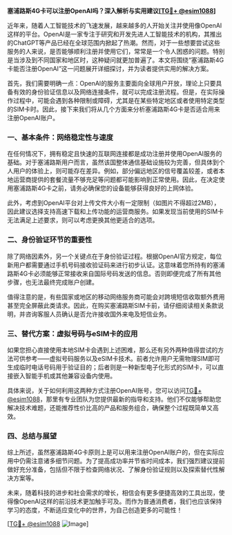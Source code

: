 **塞浦路斯4G卡可以注册OpenAI吗？深入解析与实用建议[[TG💪+ @esim1088](https://t.me/s/esim1088)]**

近年来，随着人工智能技术的飞速发展，越来越多的人开始关注并使用像OpenAI这样的平台。OpenAI是一家专注于研究和开发先进人工智能技术的机构，其推出的ChatGPT等产品已经在全球范围内掀起了热潮。然而，对于一些想要尝试这些服务的人来说，是否能够顺利注册并使用它们，常常是一个令人困惑的问题。特别是当涉及到不同国家和地区时，这种疑问就更加普遍了。本文将围绕“塞浦路斯4G卡能否注册OpenAI”这一问题展开详细探讨，并为读者提供实用的解决方案。

首先，我们需要明确一点：OpenAI的服务主要面向全球用户开放，理论上只要具备有效的身份验证信息以及网络连接条件，就可以完成注册流程。但是，在实际操作过程中，可能会遇到各种限制或障碍，尤其是在某些特定地区或者使用特定类型的SIM卡时。因此，接下来我们将从几个方面来分析塞浦路斯4G卡是否适合用来注册OpenAI账户。

### 一、基本条件：网络稳定性与速度

在任何情况下，拥有稳定且快速的互联网连接都是成功注册并使用OpenAI服务的基础。对于塞浦路斯用户而言，虽然该国整体通信基础设施较为完善，但具体到个人用户的体验上，则可能存在差异。例如，部分偏远地区的信号覆盖较差，或者本地运营商提供的套餐流量不够充足等问题都可能影响到正常使用。因此，在决定使用塞浦路斯4G卡之前，请务必确保您的设备能够获得良好的上网体验。

此外，考虑到OpenAI平台对上传文件大小有一定限制（如图片不得超过2MB），因此建议选择支持高速下载和上传功能的运营商服务。如果发现当前使用的SIM卡无法满足上述要求，则可以考虑更换其他更适合的选项。

### 二、身份验证环节的重要性

除了网络因素外，另一个关键点在于身份验证过程。根据OpenAI官方规定，每位新用户都需要通过手机号码接收验证码来进行初步认证。这意味着您所持有的塞浦路斯4G卡必须能够正常接收来自国际号码发送的信息。否则即便完成了所有其他步骤，也无法最终完成账户创建。

值得注意的是，有些国家或地区的移动网络服务商可能会对跨境短信收取额外费用甚至完全屏蔽此类请求。因此，在购买塞浦路斯SIM卡前，请仔细阅读相关条款说明，并咨询客服人员确认是否允许接收国外来电及短信业务。

### 三、替代方案：虚拟号码与eSIM卡的应用

如果您担心直接使用本地SIM卡会遇到上述困难，那么还有另外两种值得尝试的方法可供参考——虚拟号码服务以及eSIM卡技术。前者允许用户无需物理SIM即可生成临时电话号码用于验证目的；后者则是一种新型电子化形式的SIM卡，可以直接嵌入智能手机或其他兼容设备内使用。

具体来说，关于如何利用这两种方式注册OpenAI账号，您可以访问[TG💪+ @esim1088](https://t.me/s/esim1088)，那里有专业团队为您提供最新的指导和支持。他们不仅能够帮助您解决技术难题，还能推荐性价比高的产品和服务组合，确保整个过程既简单又高效。

### 四、总结与展望

综上所述，虽然塞浦路斯4G卡原则上是可以用来注册OpenAI账户的，但在实际应用中仍需注意诸多细节问题。为了提高成功率并节省时间成本，我们强烈建议提前做好充分准备，包括但不限于检查网络状况、了解身份验证规则以及探索替代性解决方案等。

未来，随着科技的进步和社会需求的增长，相信会有更多便捷高效的工具出现，使得像OpenAI这样的前沿技术更加触手可及。而作为普通消费者，我们也应该保持学习的态度，不断适应变化中的世界，为自己创造更多的可能性！

[[TG💪+ @esim1088](https://t.me/s/esim1088) ![Image](https://i.postimg.cc/4NQfJmqS/Snipaste-2025-05-13-00-14-12.png)]